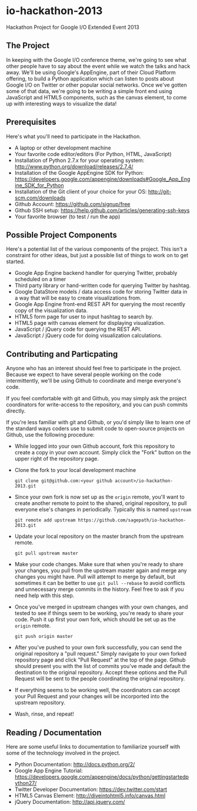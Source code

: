 io-hackathon-2013
=================

Hackathon Project for Google I/O Extended Event 2013

The Project
-----------
In keeping with the Google I/O conference theme, we're going to see what other people have to say about the event while we watch the talks and hack away.  We'll be using Google's AppEngine, part of their Cloud Platform offering, to build a Python application which can listen to posts about Google I/O on Twitter or other popular social networks.  Once we've gotten some of that data, we're going to be writing a simple front end using JavaScript and HTML5 components, such as the canvas element, to come up with interesting ways to visualize the data!

Prerequisites
-------------
Here's what you'll need to participate in the Hackathon.

- A laptop or other development machine
- Your favorite code editor/editors (For Python, HTML, JavaScript)
- Installation of Python 2.7.x for your operating system: http://www.python.org/download/releases/2.7.4/
- Installation of the Google AppEngine SDK for Python: https://developers.google.com/appengine/downloads#Google_App_Engine_SDK_for_Python
- Installation of the Git client of your choice for your OS: http://git-scm.com/downloads
- Github Account: https://github.com/signup/free
- Github SSH setup: https://help.github.com/articles/generating-ssh-keys
- Your favorite browser (to test / run the app)

Possible Project Components
---------------------------
Here's a potential list of the various components of the project.  This isn't a constraint for other ideas, but just a possible list of things to work on to get started.

- Google App Engine backend handler for querying Twitter, probably scheduled on a timer
- Third party library or hand-written code for querying Twitter by hashtag.
- Google DataStore models / data access code for storing Twitter data in a way that will be easy to create visualizations from.
- Google App Engine front-end REST API for querying the most recently copy of the visualization data.
- HTML5 form page for user to input hashtag to search by.
- HTML5 page with canvas element for displaying visualization.
- JavaScript / jQuery code for querying the REST API.
- JavaScript / jQuery code for doing visualization calculations.

Contributing and Particpating
-----------------------------
Anyone who has an interest should feel free to participate in the project.  Because we expect to have several people working on the code intermittently, we'll be using Github to coordinate and merge everyone's code.

If you feel comfortable with git and Github, you may simply ask the project coordinators for write-access to the repository, and you can push commits directly.

If you're less familiar with git and Github, or you'd simply like to learn one of the standard ways coders use to submit code to open-source projects on Github, use the following procedure:
- While logged into your own Github account, fork this repository to create a copy in your own account.  Simply click the "Fork" button on the upper right of the repository page.
- Clone the fork to your local development machine

    ```
    git clone git@github.com:<your github account>/io-hackathon-2013.git
    ```

- Since your own fork is now set up as the `origin` remote, you'll want to create another remote to point to the shared, original repository, to pull everyone else's changes in periodically.  Typically this is named `upstream`

    ```
    git remote add upstream https://github.com/sagepath/io-hackathon-2013.git
    ```

- Update your local repository on the master branch from the upstream remote.

    ```
    git pull upstream master
    ```

- Make your code changes.  Make sure that when you're ready to share your changes, you pull from the upstream master again and merge any changes you might have.  Pull will attempt to merge by default, but sometimes it can be better to use `git pull --rebase` to avoid conflicts and unnecessary merge commits in the history.  Feel free to ask if you need help with this step.
- Once you've merged in upstream changes with your own changes, and tested to see if things seem to be working, you're ready to share your code.  Push it up first your own fork, which should be set up as the `origin` remote.

    ```
    git push origin master
    ```

- After you've pushed to your own fork successfully, you can send the original repository a "pull request."  Simply navigate to your own forked repository page and click "Pull Request" at the top of the page.  Github should present you with the list of commits you've made and default the destination to the original repository.  Accept these options and the Pull Request will be sent to the people coordinating the original repository.

- If everything seems to be working well, the coordinators can accept your Pull Request and your changes will be incorported into the upstream repository.

- Wash, rinse, and repeat!


Reading / Documentation
-----------------------
Here are some useful links to documentation to familiarize yourself with some of the technology involved in the project.

- Python Documentation: http://docs.python.org/2/
- Google App Engine Tutorial: https://developers.google.com/appengine/docs/python/gettingstartedpython27/
- Twitter Developer Documentation: https://dev.twitter.com/start
- HTML5 Canvas Element: http://diveintohtml5.info/canvas.html
- jQuery Documentation: http://api.jquery.com/

